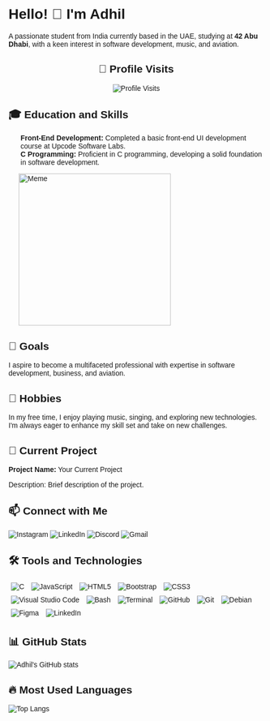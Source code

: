 <!DOCTYPE html>
<html lang="en">
<head>
    <meta charset="UTF-8">
    <meta name="viewport" content="width=device-width, initial-scale=1.0">
    <style>
        body {
            font-family: Arial, sans-serif;
        }
        .profile-visits {
            text-align: center;
        }
        .content {
            display: flex;
            flex-direction: row-reverse;
        }
        .meme {
            margin-left: 20px;
        }
        ul {
            list-style-type: none;
        }
        a {
            text-decoration: none;
        }
        .tools img {
            margin: 5px;
        }
    </style>
</head>
<body>
    <h1>Hello! 👋 I'm Adhil</h1>
    <p>A passionate student from India currently based in the UAE, studying at <strong>42 Abu Dhabi</strong>, with a keen interest in software development, music, and aviation.</p>

<div class="profile-visits">
        <h2>👀 Profile Visits</h2>
        <img src="https://komarev.com/ghpvc/?username=yourusername&color=blue" alt="Profile Visits">
    </div>

<div class="content">
        <div class="main-content">
            <h2>🎓 Education and Skills</h2>
            <ul>
                <li><strong>Front-End Development:</strong> Completed a basic front-end UI development course at Upcode Software Labs.</li>
                <li><strong>C Programming:</strong> Proficient in C programming, developing a solid foundation in software development.</li>
            </ul>
            <div class="meme">
            <img src="https://i.imgflip.com/2sd8qv.jpg" alt="Meme" width="300">
        </div>

<h2>🎯 Goals</h2>
            <p>I aspire to become a multifaceted professional with expertise in software development, business, and aviation.</p>

<h2>🎵 Hobbies</h2>
            <p>In my free time, I enjoy playing music, singing, and exploring new technologies. I'm always eager to enhance my skill set and take on new challenges.</p>

<h2>🚀 Current Project</h2>
            <p><strong>Project Name:</strong> <a href="https://github.com/your-repo-link">Your Current Project</a></p>
            <p>Description: Brief description of the project.</p>

 <h2>📫 Connect with Me</h2>
            <p>
                <a href="https://instagram.com/yourusername">
                    <img src="https://www.instagram.com/ig.adhil_shafeer" alt="Instagram">
                </a>
                <a href="https://linkedin.com/in/yourusername">
                    <img src="https://www.linkedin.com/in/adhil-shafeer-305115228/" alt="LinkedIn">
                </a>
                <a href="https://discord.gg/yourdiscordid">
                    <img src="https://img.shields.io/badge/Discord-%237289DA.svg?style=for-the-badge&logo=discord&logoColor=white" alt="Discord">
                </a>
                <a href="mailto:your.email@gmail.com">
                    <img src="adhilshafeer1@gmail.com" alt="Gmail">
                </a>
            </p>

  <h2>🛠️ Tools and Technologies</h2>
            <p class="tools">
                <img src="https://img.shields.io/badge/C-%2300599C.svg?style=for-the-badge&logo=c&logoColor=white" alt="C">
                <img src="https://img.shields.io/badge/JavaScript-%23323330.svg?style=for-the-badge&logo=javascript&logoColor=%23F7DF1E" alt="JavaScript">
                <img src="https://img.shields.io/badge/HTML5-%23E34F26.svg?style=for-the-badge&logo=html5&logoColor=white" alt="HTML5">
                <img src="https://img.shields.io/badge/Bootstrap-%23563D7C.svg?style=for-the-badge&logo=bootstrap&logoColor=white" alt="Bootstrap">
                <img src="https://img.shields.io/badge/CSS3-%231572B6.svg?style=for-the-badge&logo=css3&logoColor=white" alt="CSS3">
                <img src="https://img.shields.io/badge/VisualStudioCode-%23007ACC.svg?style=for-the-badge&logo=visual-studio-code&logoColor=white" alt="Visual Studio Code">
                <img src="https://img.shields.io/badge/Bash-%23121011.svg?style=for-the-badge&logo=gnu-bash&logoColor=white" alt="Bash">
                <img src="https://img.shields.io/badge/Terminal-%234D4D4D.svg?style=for-the-badge&logo=windows-terminal&logoColor=white" alt="Terminal">
                <img src="https://img.shields.io/badge/GitHub-%23181717.svg?style=for-the-badge&logo=github&logoColor=white" alt="GitHub">
                <img src="https://img.shields.io/badge/Git-%23F05033.svg?style=for-the-badge&logo=git&logoColor=white" alt="Git">
                <img src="https://img.shields.io/badge/Debian-%23A81D33.svg?style=for-the-badge&logo=debian&logoColor=white" alt="Debian">
                <img src="https://img.shields.io/badge/Figma-%23F24E1E.svg?style=for-the-badge&logo=figma&logoColor=white" alt="Figma">
                <img src="https://img.shields.io/badge/LinkedIn-%230077B5.svg?style=for-the-badge&logo=linkedin&logoColor=white" alt="LinkedIn">
            </p>

  <h2>📊 GitHub Stats</h2>
            <img src="https://github-readme-stats.vercel.app/api?username=yourusername&show_icons=true&theme=radical" alt="Adhil's GitHub stats">

   <h2>🔥 Most Used Languages</h2>
            <img src="https://github-readme-stats.vercel.app/api/top-langs/?username=yourusername&layout=compact&theme=radical" alt="Top Langs">
        </div>
    </div>
</body>
</html>

